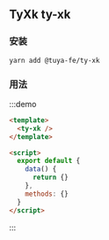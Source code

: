 ## TyXk ty-xk

### 安装

```shell
yarn add @tuya-fe/ty-xk
```

### 用法

:::demo

```html
<template>
  <ty-xk />
</template>

<script>
  export default {
    data() {
      return {}
    },
    methods: {}
  }
</script>
```

:::
